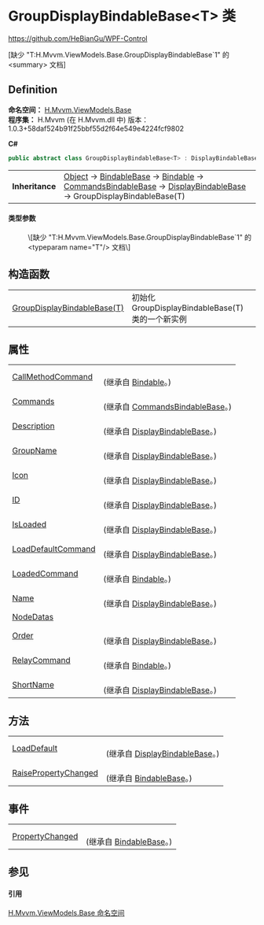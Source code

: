 # GroupDisplayBindableBase&lt;T&gt; 类
https://github.com/HeBianGu/WPF-Control

\[缺少 "T:H.Mvvm.ViewModels.Base.GroupDisplayBindableBase`1" 的 &lt;summary&gt; 文档\]



## Definition
**命名空间：** <a href="1a39445a-2086-c1ca-7c41-28cbba243517">H.Mvvm.ViewModels.Base</a>  
**程序集：** H.Mvvm (在 H.Mvvm.dll 中) 版本：1.0.3+58daf524b91f25bbf55d2f64e549e4224fcf9802

**C#**
``` C#
public abstract class GroupDisplayBindableBase<T> : DisplayBindableBase

```

<table><tr><td><strong>Inheritance</strong></td><td><a href="https://learn.microsoft.com/dotnet/api/system.object" target="_blank" rel="noopener noreferrer">Object</a>  →  <a href="360d8001-5c49-3ab8-4aca-1d47bb7fdebe">BindableBase</a>  →  <a href="8ab78628-2bd0-bb2a-c8d0-dbc372370609">Bindable</a>  →  <a href="7abd43fb-12ec-05ae-f7f4-cc4e20c08f16">CommandsBindableBase</a>  →  <a href="a41bb2e7-c3ca-6e5f-c1d1-cff1f4cb3003">DisplayBindableBase</a>  →  GroupDisplayBindableBase(T)</td></tr>
</table>



#### 类型参数
<dl><dt /><dd>\[缺少 "T:H.Mvvm.ViewModels.Base.GroupDisplayBindableBase`1" 的 &lt;typeparam name="T"/&gt; 文档\]</dd></dl>

## 构造函数
<table>
<tr>
<td><a href="3e318a2e-c24f-7184-7885-f6f9e684f5e7">GroupDisplayBindableBase(T)</a></td>
<td>初始化 GroupDisplayBindableBase(T) 类的一个新实例</td></tr>
</table>

## 属性
<table>
<tr>
<td><a href="5ce3f30d-7494-8bcb-4631-b6051a66526d">CallMethodCommand</a></td>
<td><br />(继承自 <a href="8ab78628-2bd0-bb2a-c8d0-dbc372370609">Bindable</a>。)</td></tr>
<tr>
<td><a href="4ae54119-5efe-4fd5-d92f-31979f27659a">Commands</a></td>
<td><br />(继承自 <a href="7abd43fb-12ec-05ae-f7f4-cc4e20c08f16">CommandsBindableBase</a>。)</td></tr>
<tr>
<td><a href="a2348692-d5c0-a2cc-d5c7-3c07ffa4396a">Description</a></td>
<td><br />(继承自 <a href="a41bb2e7-c3ca-6e5f-c1d1-cff1f4cb3003">DisplayBindableBase</a>。)</td></tr>
<tr>
<td><a href="bf8f2fad-93c7-e80a-798c-75a2973769d5">GroupName</a></td>
<td><br />(继承自 <a href="a41bb2e7-c3ca-6e5f-c1d1-cff1f4cb3003">DisplayBindableBase</a>。)</td></tr>
<tr>
<td><a href="fb8cc2a2-61cc-462a-37f0-3f76162a45c2">Icon</a></td>
<td><br />(继承自 <a href="a41bb2e7-c3ca-6e5f-c1d1-cff1f4cb3003">DisplayBindableBase</a>。)</td></tr>
<tr>
<td><a href="1fe9b696-57f2-13f8-6b8b-e60f4feb87a8">ID</a></td>
<td><br />(继承自 <a href="a41bb2e7-c3ca-6e5f-c1d1-cff1f4cb3003">DisplayBindableBase</a>。)</td></tr>
<tr>
<td><a href="d8df4f13-37c5-b0cc-91fa-b6456796858a">IsLoaded</a></td>
<td><br />(继承自 <a href="a41bb2e7-c3ca-6e5f-c1d1-cff1f4cb3003">DisplayBindableBase</a>。)</td></tr>
<tr>
<td><a href="a1caaf42-824c-6072-98b1-a1e9c5b4cf9c">LoadDefaultCommand</a></td>
<td><br />(继承自 <a href="a41bb2e7-c3ca-6e5f-c1d1-cff1f4cb3003">DisplayBindableBase</a>。)</td></tr>
<tr>
<td><a href="b50c5e10-29b3-8ff7-caa3-235798b7c239">LoadedCommand</a></td>
<td><br />(继承自 <a href="8ab78628-2bd0-bb2a-c8d0-dbc372370609">Bindable</a>。)</td></tr>
<tr>
<td><a href="9f281146-e624-119d-73e0-3dd626568cdb">Name</a></td>
<td><br />(继承自 <a href="a41bb2e7-c3ca-6e5f-c1d1-cff1f4cb3003">DisplayBindableBase</a>。)</td></tr>
<tr>
<td><a href="3a8fe6ea-cdc2-fd9c-4ca4-963e049ff536">NodeDatas</a></td>
<td> </td></tr>
<tr>
<td><a href="a60d7461-f515-8cbb-d6e3-1bd23ef734ab">Order</a></td>
<td><br />(继承自 <a href="a41bb2e7-c3ca-6e5f-c1d1-cff1f4cb3003">DisplayBindableBase</a>。)</td></tr>
<tr>
<td><a href="edf50f2a-ae9f-6b8d-87d9-73284b2add66">RelayCommand</a></td>
<td><br />(继承自 <a href="8ab78628-2bd0-bb2a-c8d0-dbc372370609">Bindable</a>。)</td></tr>
<tr>
<td><a href="b7cbcac1-b0ed-cedb-bd3a-d4d15edd319b">ShortName</a></td>
<td><br />(继承自 <a href="a41bb2e7-c3ca-6e5f-c1d1-cff1f4cb3003">DisplayBindableBase</a>。)</td></tr>
</table>

## 方法
<table>
<tr>
<td><a href="9e8d7706-8c68-e48d-9083-8cb39e53a7e4">LoadDefault</a></td>
<td><br />(继承自 <a href="a41bb2e7-c3ca-6e5f-c1d1-cff1f4cb3003">DisplayBindableBase</a>。)</td></tr>
<tr>
<td><a href="a8f427ea-ac92-e56e-c7b8-b2cdeef36028">RaisePropertyChanged</a></td>
<td><br />(继承自 <a href="360d8001-5c49-3ab8-4aca-1d47bb7fdebe">BindableBase</a>。)</td></tr>
</table>

## 事件
<table>
<tr>
<td><a href="bd7ae655-1278-f2bf-6f7c-43023ee1c861">PropertyChanged</a></td>
<td><br />(继承自 <a href="360d8001-5c49-3ab8-4aca-1d47bb7fdebe">BindableBase</a>。)</td></tr>
</table>

## 参见


#### 引用
<a href="1a39445a-2086-c1ca-7c41-28cbba243517">H.Mvvm.ViewModels.Base 命名空间</a>  
